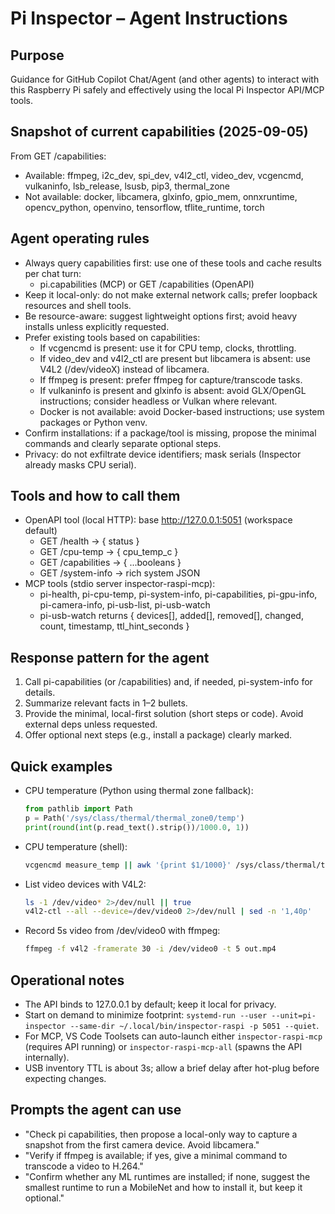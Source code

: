 Pi Inspector – Agent Instructions
=================================

Purpose
-------
Guidance for GitHub Copilot Chat/Agent (and other agents) to interact with this Raspberry Pi safely and effectively using the local Pi Inspector API/MCP tools.

Snapshot of current capabilities (2025-09-05)
---------------------------------------------
From GET /capabilities:

- Available: ffmpeg, i2c_dev, spi_dev, v4l2_ctl, video_dev, vcgencmd, vulkaninfo, lsb_release, lsusb, pip3, thermal_zone
- Not available: docker, libcamera, glxinfo, gpio_mem, onnxruntime, opencv_python, openvino, tensorflow, tflite_runtime, torch

Agent operating rules
---------------------
- Always query capabilities first: use one of these tools and cache results per chat turn:
  - pi.capabilities (MCP) or GET /capabilities (OpenAPI)
- Keep it local-only: do not make external network calls; prefer loopback resources and shell tools.
- Be resource-aware: suggest lightweight options first; avoid heavy installs unless explicitly requested.
- Prefer existing tools based on capabilities:
  - If vcgencmd is present: use it for CPU temp, clocks, throttling.
  - If video_dev and v4l2_ctl are present but libcamera is absent: use V4L2 (/dev/videoX) instead of libcamera.
  - If ffmpeg is present: prefer ffmpeg for capture/transcode tasks.
  - If vulkaninfo is present and glxinfo is absent: avoid GLX/OpenGL instructions; consider headless or Vulkan where relevant.
  - Docker is not available: avoid Docker-based instructions; use system packages or Python venv.
- Confirm installations: if a package/tool is missing, propose the minimal commands and clearly separate optional steps.
- Privacy: do not exfiltrate device identifiers; mask serials (Inspector already masks CPU serial).

Tools and how to call them
--------------------------
- OpenAPI tool (local HTTP): base http://127.0.0.1:5051 (workspace default)
  - GET /health → { status }
  - GET /cpu-temp → { cpu_temp_c }
  - GET /capabilities → { ...booleans }
  - GET /system-info → rich system JSON
- MCP tools (stdio server inspector-raspi-mcp):
  - pi-health, pi-cpu-temp, pi-system-info, pi-capabilities, pi-gpu-info, pi-camera-info, pi-usb-list, pi-usb-watch
  - pi-usb-watch returns { devices[], added[], removed[], changed, count, timestamp, ttl_hint_seconds }

Response pattern for the agent
------------------------------
1) Call pi-capabilities (or /capabilities) and, if needed, pi-system-info for details.
2) Summarize relevant facts in 1–2 bullets.
3) Provide the minimal, local-first solution (short steps or code). Avoid external deps unless requested.
4) Offer optional next steps (e.g., install a package) clearly marked.

Quick examples
--------------
- CPU temperature (Python using thermal zone fallback):
  ```python
  from pathlib import Path
  p = Path('/sys/class/thermal/thermal_zone0/temp')
  print(round(int(p.read_text().strip())/1000.0, 1))
  ```
- CPU temperature (shell):
  ```bash
  vcgencmd measure_temp || awk '{print $1/1000}' /sys/class/thermal/thermal_zone0/temp
  ```
- List video devices with V4L2:
  ```bash
  ls -1 /dev/video* 2>/dev/null || true
  v4l2-ctl --all --device=/dev/video0 2>/dev/null | sed -n '1,40p'
  ```
- Record 5s video from /dev/video0 with ffmpeg:
  ```bash
  ffmpeg -f v4l2 -framerate 30 -i /dev/video0 -t 5 out.mp4
  ```

Operational notes
-----------------
- The API binds to 127.0.0.1 by default; keep it local for privacy.
- Start on demand to minimize footprint: `systemd-run --user --unit=pi-inspector --same-dir ~/.local/bin/inspector-raspi -p 5051 --quiet`.
- For MCP, VS Code Toolsets can auto-launch either `inspector-raspi-mcp` (requires API running) or `inspector-raspi-mcp-all` (spawns the API internally).
- USB inventory TTL is about 3s; allow a brief delay after hot-plug before expecting changes.

Prompts the agent can use
-------------------------
- "Check pi capabilities, then propose a local-only way to capture a snapshot from the first camera device. Avoid libcamera."
- "Verify if ffmpeg is available; if yes, give a minimal command to transcode a video to H.264."
- "Confirm whether any ML runtimes are installed; if none, suggest the smallest runtime to run a MobileNet and how to install it, but keep it optional."
